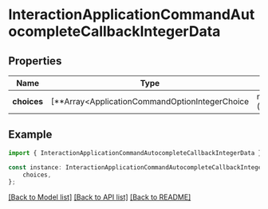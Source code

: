 # InteractionApplicationCommandAutocompleteCallbackIntegerData


## Properties

Name | Type | Description | Notes
------------ | ------------- | ------------- | -------------
**choices** | [**Array&lt;ApplicationCommandOptionIntegerChoice | null&gt;**](ApplicationCommandOptionIntegerChoice.md) |  | [optional] [default to undefined]

## Example

```typescript
import { InteractionApplicationCommandAutocompleteCallbackIntegerData } from 'dc_rest';

const instance: InteractionApplicationCommandAutocompleteCallbackIntegerData = {
    choices,
};
```

[[Back to Model list]](../README.md#documentation-for-models) [[Back to API list]](../README.md#documentation-for-api-endpoints) [[Back to README]](../README.md)
